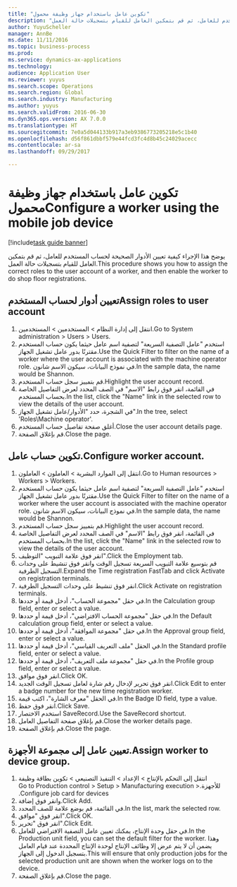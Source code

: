```yaml
--- 
title: "تكوين عامل باستخدام جهاز وظيفة محمول"
description: "يوضح هذا الإجراء كيفية تعيين الأدوار الصحيحة لحساب المستخدم للعامل، ثم قم بتمكين العامل للقيام بتسجيلات حالة العمل."
author: YuyuScheller
manager: AnnBe
ms.date: 11/11/2016
ms.topic: business-process
ms.prod: 
ms.service: dynamics-ax-applications
ms.technology: 
audience: Application User
ms.reviewer: yuyus
ms.search.scope: Operations
ms.search.region: Global
ms.search.industry: Manufacturing
ms.author: yuyus
ms.search.validFrom: 2016-06-30
ms.dyn365.ops.version: AX 7.0.0
ms.translationtype: HT
ms.sourcegitcommit: 7e0a5d044133b917a3eb9386773205218e5c1b40
ms.openlocfilehash: d56f861dbbf579e44fcd3fc4d8b45c24029acecc
ms.contentlocale: ar-sa
ms.lasthandoff: 09/29/2017

---
```

# <a name="configure-a-worker-using-the-mobile-job-device"></a><span data-ttu-id="10751-103">تكوين عامل باستخدام جهاز وظيفة محمول</span><span class="sxs-lookup"><span data-stu-id="10751-103">Configure a worker using the mobile job device</span></span>

[!include[task guide banner](../../includes/task-guide-banner.md)]

<span data-ttu-id="10751-104">يوضح هذا الإجراء كيفية تعيين الأدوار الصحيحة لحساب المستخدم للعامل، ثم قم بتمكين العامل للقيام بتسجيلات حالة العمل.</span><span class="sxs-lookup"><span data-stu-id="10751-104">This procedure shows you how to assign the correct roles to the user account of a worker, and then enable the worker to do shop floor registrations.</span></span>


## <a name="assign-roles-to-user-account"></a><span data-ttu-id="10751-105">تعيين أدوار لحساب المستخدم</span><span class="sxs-lookup"><span data-stu-id="10751-105">Assign roles to user account</span></span>
1. <span data-ttu-id="10751-106">انتقل إلى إدارة النظام > المستخدمين > المستخدمين.</span><span class="sxs-lookup"><span data-stu-id="10751-106">Go to System administration > Users > Users.</span></span>
2. <span data-ttu-id="10751-107">استخدم "عامل التصفية السريعة" لتصفية اسم عامل حيثما يكون حساب المستخدم مقترنًا بدور عامل تشغيل الجهاز.</span><span class="sxs-lookup"><span data-stu-id="10751-107">Use the Quick Filter to filter on the name of a worker where the user account is associated with the machine operator role.</span></span> <span data-ttu-id="10751-108">في نموذج البيانات، سيكون الاسم شانون.</span><span class="sxs-lookup"><span data-stu-id="10751-108">In the sample data, the name would be Shannon.</span></span>
3. <span data-ttu-id="10751-109">قم بتمييز سجل حساب المستخدم.</span><span class="sxs-lookup"><span data-stu-id="10751-109">Highlight the user account record.</span></span>
4. <span data-ttu-id="10751-110">في القائمة، انقر فوق رابط "الاسم" في الصف المحدد لعرض التفاصيل الخاصة بحساب المستخدم.</span><span class="sxs-lookup"><span data-stu-id="10751-110">In the list, click the "Name" link in the selected row to view the details of the user account.</span></span>
5. <span data-ttu-id="10751-111">في الشجرة، حدد "الأدوار/عامل تشغيل الجهاز".</span><span class="sxs-lookup"><span data-stu-id="10751-111">In the tree, select 'Roles\Machine operator'.</span></span>
6. <span data-ttu-id="10751-112">أغلق صفحة تفاصيل حساب المستخدم.</span><span class="sxs-lookup"><span data-stu-id="10751-112">Close the user account details page.</span></span>
7. <span data-ttu-id="10751-113">قم بإغلاق الصفحة.</span><span class="sxs-lookup"><span data-stu-id="10751-113">Close the page.</span></span>

## <a name="configure-worker-account"></a><span data-ttu-id="10751-114">تكوين حساب عامل.</span><span class="sxs-lookup"><span data-stu-id="10751-114">Configure worker account.</span></span>
1. <span data-ttu-id="10751-115">انتقل إلى الموارد البشرية > العاملون > العاملون.</span><span class="sxs-lookup"><span data-stu-id="10751-115">Go to Human resources > Workers > Workers.</span></span>
2. <span data-ttu-id="10751-116">استخدم "عامل التصفية السريعة" لتصفية اسم عامل حيثما يكون حساب المستخدم مقترنًا بدور عامل تشغيل الجهاز.</span><span class="sxs-lookup"><span data-stu-id="10751-116">Use the Quick Filter to filter on the name of a worker where the user account is associated with the machine operator role.</span></span> <span data-ttu-id="10751-117">في نموذج البيانات، سيكون الاسم شانون.</span><span class="sxs-lookup"><span data-stu-id="10751-117">In the sample data, the name would be Shannon.</span></span>
3. <span data-ttu-id="10751-118">قم بتمييز سجل حساب المستخدم.</span><span class="sxs-lookup"><span data-stu-id="10751-118">Highlight the user account record.</span></span>
4. <span data-ttu-id="10751-119">في القائمة، انقر فوق رابط "الاسم" في الصف المحدد لعرض التفاصيل الخاصة بحساب المستخدم.</span><span class="sxs-lookup"><span data-stu-id="10751-119">In the list, click the "Name" link in the selected row to view the details of the user account.</span></span>
5. <span data-ttu-id="10751-120">انقر فوق علامة التبويب "التوظيف‬‬".</span><span class="sxs-lookup"><span data-stu-id="10751-120">Click the Employment tab.</span></span>
6. <span data-ttu-id="10751-121">قم بتوسيع علامة التبويب السريعة تسجيل الوقت وانقر فوق تنشيط على وحدات التسجيل الطرفية.</span><span class="sxs-lookup"><span data-stu-id="10751-121">Expand the Time registration FastTab and click Activate on registration terminals.</span></span>
7. <span data-ttu-id="10751-122">انقر فوق تنشيط على وحدات التسجيل الطرفية‬.</span><span class="sxs-lookup"><span data-stu-id="10751-122">Click Activate on registration terminals.</span></span>
8. <span data-ttu-id="10751-123">في حقل "‏‫مجموعة الحساب‬"، أدخل قيمة أو حددها.</span><span class="sxs-lookup"><span data-stu-id="10751-123">In the Calculation group field, enter or select a value.</span></span>
9. <span data-ttu-id="10751-124">في حقل "‏‫مجموعة الحساب الافتراضي‬"، أدخل قيمة أو حددها.</span><span class="sxs-lookup"><span data-stu-id="10751-124">In the Default calculation group field, enter or select a value.</span></span>
10. <span data-ttu-id="10751-125">في حقل "مجموعة الموافقة"، أدخل قيمة أو حددها.</span><span class="sxs-lookup"><span data-stu-id="10751-125">In the Approval group field, enter or select a value.</span></span>
11. <span data-ttu-id="10751-126">في الحقل "ملف التعريف‬ القياسي"، أدخل قيمة أو حددها.</span><span class="sxs-lookup"><span data-stu-id="10751-126">In the Standard profile field, enter or select a value.</span></span>
12. <span data-ttu-id="10751-127">في حقل "مجموعة ملف التعريف"، أدخل قيمة أو حددها.</span><span class="sxs-lookup"><span data-stu-id="10751-127">In the Profile group field, enter or select a value.</span></span>
13. <span data-ttu-id="10751-128">انقر فوق موافق.</span><span class="sxs-lookup"><span data-stu-id="10751-128">Click OK.</span></span>
14. <span data-ttu-id="10751-129">انقر فوق تحرير لإدخال رقم شارة لعامل تسجيل الوقت الجديد.</span><span class="sxs-lookup"><span data-stu-id="10751-129">Click Edit to enter a badge number for the new time registration worker.</span></span>
15. <span data-ttu-id="10751-130">في الحقل "معرف الشارة"، اكتب قيمة.</span><span class="sxs-lookup"><span data-stu-id="10751-130">In the Badge ID field, type a value.</span></span>
16. <span data-ttu-id="10751-131">انقر فوق حفظ.</span><span class="sxs-lookup"><span data-stu-id="10751-131">Click Save.</span></span>
17. <span data-ttu-id="10751-132">استخدم الاختصار SaveRecord.</span><span class="sxs-lookup"><span data-stu-id="10751-132">Use the SaveRecord shortcut.</span></span>
18. <span data-ttu-id="10751-133">قم بإغلاق صفحة التفاصيل العامل.</span><span class="sxs-lookup"><span data-stu-id="10751-133">Close the worker details page.</span></span>
19. <span data-ttu-id="10751-134">قم بإغلاق الصفحة.</span><span class="sxs-lookup"><span data-stu-id="10751-134">Close the page.</span></span>

## <a name="assign-worker-to-device-group"></a><span data-ttu-id="10751-135">تعيين عامل إلى مجموعة الأجهزة.</span><span class="sxs-lookup"><span data-stu-id="10751-135">Assign worker to device group.</span></span>
1. <span data-ttu-id="10751-136">انتقل إلى التحكم بالإنتاج > الإعداد > ‏‫التنفيذ التصنيعي‬ > ‏‫تكوين بطاقة وظيفة للأجهزة.</span><span class="sxs-lookup"><span data-stu-id="10751-136">Go to Production control > Setup > Manufacturing execution > Configure job card for devices.</span></span>
2. <span data-ttu-id="10751-137">وانقر فوق إضافة.</span><span class="sxs-lookup"><span data-stu-id="10751-137">Click Add.</span></span>
3. <span data-ttu-id="10751-138">في القائمة، قم بوضع علامة للصف المحدد.</span><span class="sxs-lookup"><span data-stu-id="10751-138">In the list, mark the selected row.</span></span>
4. <span data-ttu-id="10751-139">انقر فوق "موافق".</span><span class="sxs-lookup"><span data-stu-id="10751-139">Click OK.</span></span>
5. <span data-ttu-id="10751-140">انقر فوق "تحرير".</span><span class="sxs-lookup"><span data-stu-id="10751-140">Click Edit.</span></span>
6. <span data-ttu-id="10751-141">في حقل وحدة الإنتاج، يمكنك تعيين عامل التصفية الافتراضي للعامل.</span><span class="sxs-lookup"><span data-stu-id="10751-141">In the Production unit field, you can set the default filter for the worker.</span></span> <span data-ttu-id="10751-142">وهذا يضمن أن لا يتم عرض إلا وظائف الإنتاج لوحدة الإنتاج المحددة عند قيام العامل بتسجيل الدخول إلى الجهاز.</span><span class="sxs-lookup"><span data-stu-id="10751-142">This will ensure that only production jobs for the selected production unit are shown when the worker logs on to the device.</span></span>
7. <span data-ttu-id="10751-143">قم بإغلاق الصفحة.</span><span class="sxs-lookup"><span data-stu-id="10751-143">Close the page.</span></span>


